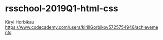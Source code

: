 # rsschool-2019Q1-html-css
Kiryl Horbikau
https://www.codecademy.com/users/kirillGorbikov5725754946/achievements
